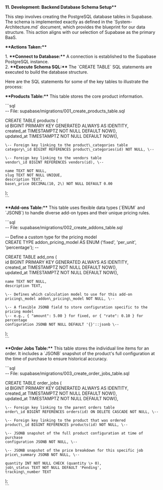 **11\. Development: Backend Database Schema Setup\*\***

This step involves creating the PostgreSQL database tables in Supabase. The schema is implemented exactly as defined in the \`System-Architecture.md\` document, which provides the blueprint for our data structure. This action aligns with our selection of Supabase as the primary BaaS.

**\*\*Actions Taken:\*\***

1\.  **\*\*Connect to Database:\*\*** A connection is established to the Supabase PostgreSQL instance.  
2\.  **\*\*Execute Schema SQL:\*\*** The \`CREATE TABLE\` SQL statements are executed to build the database structure.

Here are the SQL statements for some of the key tables to illustrate the process:

**\*\*Products Table:\*\*** This table stores the core product information.

\`\`\`sql  
\-- File: supabase/migrations/001\_create\_products\_table.sql

CREATE TABLE products (  
    id BIGINT PRIMARY KEY GENERATED ALWAYS AS IDENTITY,  
    created\_at TIMESTAMPTZ NOT NULL DEFAULT NOW(),  
    updated\_at TIMESTAMPTZ NOT NULL DEFAULT NOW(),  
      
    \-- Foreign key linking to the product\_categories table  
    category\_id BIGINT REFERENCES product\_categories(id) NOT NULL, \--  
      
    \-- Foreign key linking to the vendors table  
    vendor\_id BIGINT REFERENCES vendors(id), \--

    name TEXT NOT NULL,  
    slug TEXT NOT NULL UNIQUE,  
    description TEXT,  
    base\_price DECIMAL(10, 2\) NOT NULL DEFAULT 0.00  
);  
\`\`\`

**\*\*Add-ons Table:\*\*** This table uses flexible data types (\`ENUM\` and \`JSONB\`) to handle diverse add-on types and their unique pricing rules.

\`\`\`sql  
\-- File: supabase/migrations/002\_create\_addons\_table.sql

\-- Define a custom type for the pricing model  
CREATE TYPE addon\_pricing\_model AS ENUM ('fixed', 'per\_unit', 'percentage'); \--

CREATE TABLE add\_ons (  
    id BIGINT PRIMARY KEY GENERATED ALWAYS AS IDENTITY,  
    created\_at TIMESTAMPTZ NOT NULL DEFAULT NOW(),  
    updated\_at TIMESTAMPTZ NOT NULL DEFAULT NOW(),  
      
    name TEXT NOT NULL,  
    description TEXT,  
      
    \-- Defines which calculation model to use for this add-on  
    pricing\_model addon\_pricing\_model NOT NULL, \--  
      
    \-- A flexible JSONB field to store configuration specific to the pricing model  
    \-- e.g., { "amount": 5.00 } for fixed, or { "rate": 0.10 } for percentage  
    configuration JSONB NOT NULL DEFAULT '{}'::jsonb \--  
);  
\`\`\`

**\*\*Order Jobs Table:\*\*** This table stores the individual line items for an order. It includes a \`JSONB\` snapshot of the product's full configuration at the time of purchase to ensure historical accuracy.

\`\`\`sql  
\-- File: supabase/migrations/003\_create\_order\_jobs\_table.sql

CREATE TABLE order\_jobs (  
    id BIGINT PRIMARY KEY GENERATED ALWAYS AS IDENTITY,  
    created\_at TIMESTAMPTZ NOT NULL DEFAULT NOW(),  
    updated\_at TIMESTAMPTZ NOT NULL DEFAULT NOW(),  
      
    \-- Foreign key linking to the parent orders table  
    order\_id BIGINT REFERENCES orders(id) ON DELETE CASCADE NOT NULL, \--  
      
    \-- Foreign key linking to the product that was ordered  
    product\_id BIGINT REFERENCES products(id) NOT NULL, \--  
      
    \-- JSONB snapshot of the full product configuration at time of purchase  
    configuration JSONB NOT NULL, \--  
      
    \-- JSONB snapshot of the price breakdown for this specific job  
    price\_summary JSONB NOT NULL, \--

    quantity INT NOT NULL CHECK (quantity \> 0),  
    job\_status TEXT NOT NULL DEFAULT 'Pending',  
    tracking\_number TEXT  
);  
\`\`\`  
